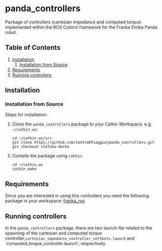 # panda_controllers

Package of controllers (cartesian impedance and computed torque) implemented within the ROS Control framework for the Franka Emika Panda robot.

## Table of Contents
1. [Installation](#markdown-header-installation)
   1. [Installation from Source](#markdown-header-from-source)
1. [Requirements](#markdown-header-requirements)
1. [Running controllers](#markdown-header-overviews)

## Installation
### Installation from Source

Steps for installation:

1. Clone the `panda_controllers` package to your Catkin Workspace, e.g. `~/catkin_ws`:
   ```
   cd ~/catkin_ws/src
   git clone https://github.com/CentroEPiaggio/panda_controllers.git 
   git checkout stefano-darko
   ```

1. Compile the package using `catkin`:
   ```
   cd ~/catkin_ws
   catkin_make
   ```   
## Requirements 
Since you are interested in using this controllers you need the following package in your workspace: [franka_ros](https://github.com/CentroEPiaggio/franka_ros.git)

## Running controllers

In the `panda_controllers` package, there are two launch file related to the spawning of the cartesian and computed torque controller,`cartesian_impedance_controller_softbots.launch` and `computed_torque_controller.launch', respectively.
